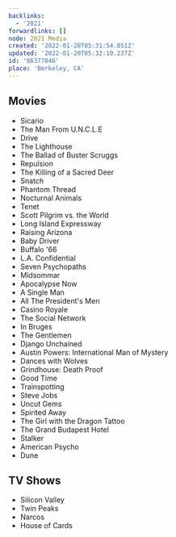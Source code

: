 ```yaml
---
backlinks:
  - '2021'
forwardlinks: []
node: 2021 Media
created: '2022-01-20T05:31:54.051Z'
updated: '2022-01-20T05:32:10.237Z'
id: '86377846'
place: 'Berkeley, CA'
---
```

## Movies

- Sicario
- The Man From U.N.C.L.E
- Drive
- The Lighthouse 
- The Ballad of Buster Scruggs
- Repulsion
- The Killing of a Sacred Deer
- Snatch 
- Phantom Thread
- Nocturnal Animals
- Tenet
- Scott Pilgrim vs. the World
- Long Island Expressway
- Raising Arizona
- Baby Driver
- Buffalo '66
- L.A. Confidential 
- Seven Psychopaths
- Midsommar 
- Apocalypse Now
- A Single Man
- All The President's Men
- Casino Royale 
- The Social Network
- In Bruges 
- The Gentlemen 
- Django Unchained
- Austin Powers: International Man of Mystery
- Dances with Wolves
- Grindhouse: Death Proof
- Good Time
- Trainspotting
- Steve Jobs
- Uncut Gems
- Spirited Away
- The Girl with the Dragon Tattoo
- The Grand Budapest Hotel
- Stalker
- American Psycho 
- Dune 

## TV Shows 

- Silicon Valley 
- Twin Peaks 
- Narcos
- House of Cards
